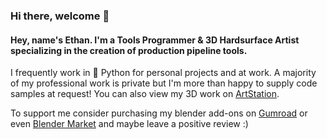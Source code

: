 ### Hi there, welcome 👋
#### Hey, name's Ethan. I'm a Tools Programmer & 3D Hardsurface Artist specializing in the creation of production pipeline tools.

I frequently work in 🐍 Python for personal projects and at work. A majority of my professional work is private but I'm more than happy to supply code samples at request! You can also view my 3D work on [ArtStation](https://www.artstation.com/razed).

To support me consider purchasing my blender add-ons on [Gumroad](https://razed.gumroad.com/) or even [Blender Market](https://blendermarket.com/creators/ethan-simon-law) and maybe leave a positive review :)
